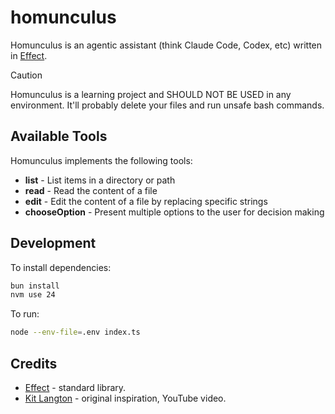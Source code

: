 # homunculus

Homunculus is an agentic assistant (think Claude Code, Codex, etc) written in [Effect](https://effect-ts.github.io).

> [!CAUTION]
> Homunculus is a learning project and SHOULD NOT BE USED in any environment. It'll probably delete your files and run unsafe bash commands.

## Available Tools

Homunculus implements the following tools:

- **list** - List items in a directory or path
- **read** - Read the content of a file
- **edit** - Edit the content of a file by replacing specific strings
- **chooseOption** - Present multiple options to the user for decision making

## Development

To install dependencies:

```bash
bun install
nvm use 24
```

To run:

```bash
node --env-file=.env index.ts
```

## Credits

- [Effect](https://effect-ts.github.io) - standard library.
- [Kit Langton](https://www.youtube.com/watch?v=aueu9lm2ubo) - original inspiration, YouTube video.
